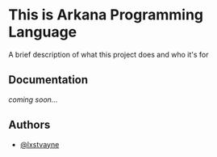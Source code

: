 
# This is Arkana Programming Language

A brief description of what this project does and who it's for


## Documentation

*coming soon...*


## Authors

- [@lxstvayne](https://www.github.com/lxstvayne)

